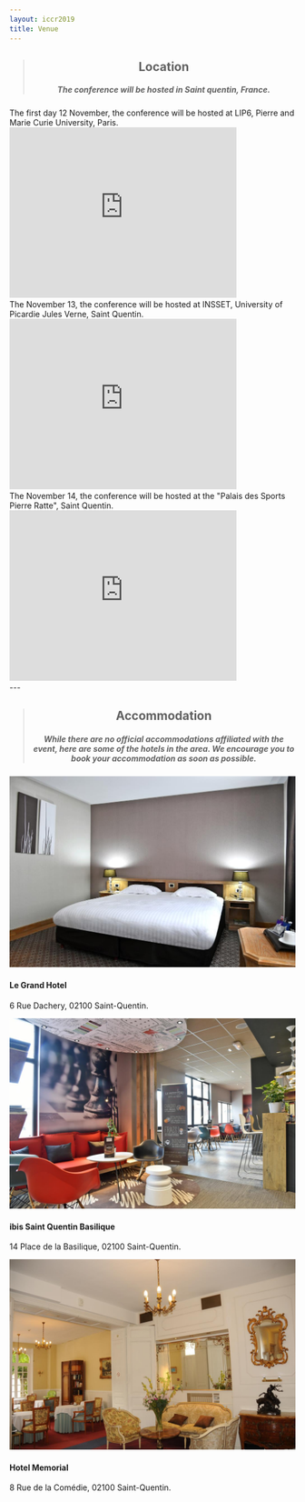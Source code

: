 ```yaml
---
layout: iccr2019
title: Venue
---
```


<div class="card card-inverse card-warning mb-3 text-center">
  <div class="card-block">
    <blockquote class="card-blockquote">
    <h2 class="card-title" align="center">Location</h2>
      <h5 class="card-title" align="center">The conference will be hosted in Saint quentin, France.</h5>
    </blockquote>
  </div>
</div>

<div class="row">
    <div class="col-md-6">
The first day 12 November, the conference will be hosted at LIP6, Pierre and Marie Curie University, Paris.

<iframe src="https://www.google.com/maps/embed?pb=!1m18!1m12!1m3!1d2572.6529394862173!2d3.292005915709706!3d49.84897837939687!2m3!1f0!2f0!3f0!3m2!1i1024!2i768!4f13.1!3m3!1m2!1s0x47e8188086c4ffe1%3A0x5fde11bc19e37f1a!2sPalais+des+Sports+Pierre+Ratte!5e0!3m2!1sen!2sfr!4v1504272766987" width="400" height="300" frameborder="0" style="border:0" allowfullscreen></iframe>

</div>
    <div class="col-md-6">
The November 13, the conference will be hosted at INSSET, University of Picardie Jules Verne, Saint Quentin.

<iframe src="https://www.google.com/maps/embed?pb=!1m18!1m12!1m3!1d2573.303272355455!2d3.2980757157092704!3d49.83675887939546!2m3!1f0!2f0!3f0!3m2!1i1024!2i768!4f13.1!3m3!1m2!1s0x47dd477555b8cd6b%3A0x3b86cc0cb5acd0a0!2sINSSET+-+Advanced+Institute+of+Science+and+Technology!5e0!3m2!1sen!2sfr!4v1504272902258" width="400" height="300" frameborder="0" style="border:0" allowfullscreen></iframe>

</div>

  <div class="col-md-6">
The November 14, the conference will be hosted at the "Palais des Sports Pierre Ratte", Saint Quentin.

<iframe src="https://www.google.com/maps/embed?pb=!1m18!1m12!1m3!1d2573.303272355455!2d3.2980757157092704!3d49.83675887939546!2m3!1f0!2f0!3f0!3m2!1i1024!2i768!4f13.1!3m3!1m2!1s0x47dd477555b8cd6b%3A0x3b86cc0cb5acd0a0!2sINSSET+-+Advanced+Institute+of+Science+and+Technology!5e0!3m2!1sen!2sfr!4v1504272902258" width="400" height="300" frameborder="0" style="border:0" allowfullscreen></iframe>
</div>
</div>
---

<div class="card card-inverse card-info mb-3 text-center">
  <div class="card-block">
    <blockquote class="card-blockquote">
    <h2 class="card-title" align="center">Accommodation</h2>
      <h5 class="card-title" align="center">While there are no official accommodations affiliated with the event, here are some of the hotels in the area. We encourage you to book your accommodation as soon as possible.</h5>
    </blockquote>
  </div>
</div>

<div class="card-deck">
  <div class="card">
    <img class="card-img-top" src="/images/hotel/grandhotel.jpg" alt="Card image cap">
    <div class="card-block">
      <h4 class="card-title">Le Grand Hotel</h4>
      <p class="card-text">6 Rue Dachery, 02100 Saint-Quentin.</p>
    </div>
  </div>
  <div class="card">
    <img class="card-img-top" src="/images/hotel/ibis.jpg" alt="Card image cap">
    <div class="card-block">
      <h4 class="card-title">ibis Saint Quentin Basilique</h4>
      <p class="card-text">14 Place de la Basilique, 02100 Saint-Quentin.</p>
    </div>
  </div>
  <div class="card">
    <img class="card-img-top" src="/images/hotel/memorial.jpg" alt="Card image cap">
    <div class="card-block">
      <h4 class="card-title">Hotel Memorial</h4>
      <p class="card-text">8 Rue de la Comédie, 02100 Saint-Quentin.</p>
    </div>
  </div>
</div>
